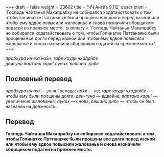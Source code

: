 +++
draft = false
weight = 23602
title = 'ЧЧ Антйа 9.112'
description = 'Господь Чайтанья Махапрабху не собирался ходатайствовать о том, чтобы Гопинатхе Паттанаяке были прощены все долги перед казной или чтобы ему вдвое повысили жалованье и снова назначили сборщиком податей на прежнее место.'
summary = 'Господь Чайтанья Махапрабху не собирался ходатайствовать о том, чтобы Гопинатхе Паттанаяке были прощены все долги перед казной или чтобы ему вдвое повысили жалованье и снова назначили сборщиком податей на прежнее место.'
+++

_прабхура иччха̄ на̄хи, та̄ре кауд̣и чха̄д̣а̄ибе  
двигун̣а вартана кари’ пунах̣ ‘вишайа’ дибе_

## Пословный перевод

_прабхура_ _иччха̄_ — воля Господа; _на̄хи_ — не; _та̄ре_ _кауд̣и_ _чха̄д̣а̄ибе_ — чтобы ему были прощены долги; _дви_\-_гун̣а_ — вдвойне; _вартана_ _кари’_ — увеличение жалованья; _пунах̣_ — снова; _вишайа_ _дибе_ — чтобы он был назначен на должность.

## Перевод

**Господь Чайтанья Махапрабху не собирался ходатайствовать о том, чтобы Гопинатхе Паттанаяке были прощены все долги перед казной или чтобы ему вдвое повысили жалованье и снова назначили сборщиком податей на прежнее место.**
